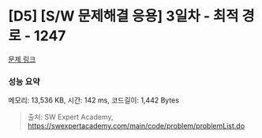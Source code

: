 # [D5] [S/W 문제해결 응용] 3일차 - 최적 경로 - 1247 

[문제 링크](https://swexpertacademy.com/main/code/problem/problemDetail.do?contestProbId=AV15OZ4qAPICFAYD) 

### 성능 요약

메모리: 13,536 KB, 시간: 142 ms, 코드길이: 1,442 Bytes



> 출처: SW Expert Academy, https://swexpertacademy.com/main/code/problem/problemList.do